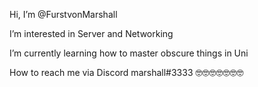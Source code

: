  Hi, I’m @FurstvonMarshall 
 
 I’m interested in Server and Networking
 
 I’m currently learning how to master obscure things in Uni
 
 How to reach me via Discord
 marshall#3333
🤓🤓🤓🤓🤓🤓🤓
<!---
FurstvonMarshall/FurstvonMarshall is a ✨ special ✨ repository because its `README.md` (this file) appears on your GitHub profile.
You can click the Preview link to take a look at your changes.
--->
